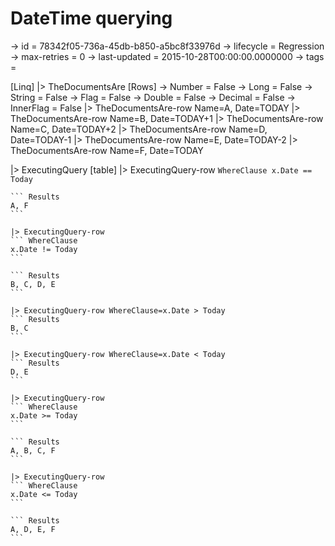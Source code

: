 # DateTime querying

-> id = 78342f05-736a-45db-b850-a5bc8f33976d
-> lifecycle = Regression
-> max-retries = 0
-> last-updated = 2015-10-28T00:00:00.0000000
-> tags = 

[Linq]
|> TheDocumentsAre
    [Rows]
    -> Number = False
    -> Long = False
    -> String = False
    -> Flag = False
    -> Double = False
    -> Decimal = False
    -> InnerFlag = False
    |> TheDocumentsAre-row Name=A, Date=TODAY
    |> TheDocumentsAre-row Name=B, Date=TODAY+1
    |> TheDocumentsAre-row Name=C, Date=TODAY+2
    |> TheDocumentsAre-row Name=D, Date=TODAY-1
    |> TheDocumentsAre-row Name=E, Date=TODAY-2
    |> TheDocumentsAre-row Name=F, Date=TODAY

|> ExecutingQuery
    [table]
    |> ExecutingQuery-row
    ``` WhereClause
    x.Date == Today
    ```

    ``` Results
    A, F
    ```

    |> ExecutingQuery-row
    ``` WhereClause
    x.Date != Today
    ```

    ``` Results
    B, C, D, E
    ```

    |> ExecutingQuery-row WhereClause=x.Date > Today
    ``` Results
    B, C
    ```

    |> ExecutingQuery-row WhereClause=x.Date < Today
    ``` Results
    D, E
    ```

    |> ExecutingQuery-row
    ``` WhereClause
    x.Date >= Today
    ```

    ``` Results
    A, B, C, F
    ```

    |> ExecutingQuery-row
    ``` WhereClause
    x.Date <= Today
    ```

    ``` Results
    A, D, E, F
    ```


~~~
